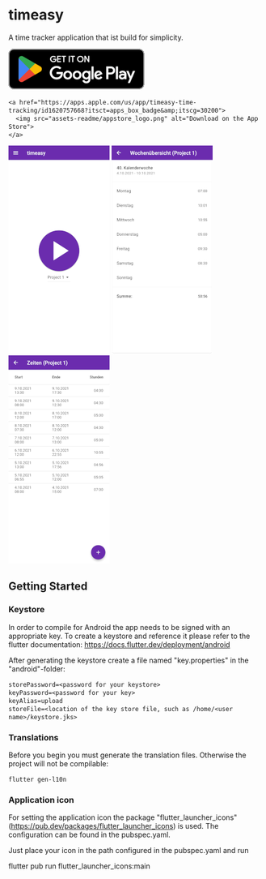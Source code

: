# timeasy

A time tracker application that ist build for simplicity.

<p>
    <a href="https://play.google.com/store/apps/details?id=com.hilwerssoftware.timeasy">
        <img alt="Get it on Google Play" src="assets-readme/google_play_logo.png" />
    </a>

    <a href="https://apps.apple.com/us/app/timeasy-time-tracking/id1620757668?itsct=apps_box_badge&amp;itscg=30200">
      <img src="assets-readme/appstore_logo.png" alt="Download on the App Store">
    </a>
</p>

![](assets-readme/screenshot_01.png)
![](assets-readme/screenshot_02.png)
![](assets-readme/screenshot_03.png)

## Getting Started

### Keystore

In order to compile for Android the app needs to be signed with an appropriate key. To create a keystore and reference it please refer to the flutter documentation: https://docs.flutter.dev/deployment/android

After generating the keystore create a file named "key.properties" in the "android"-folder:

    storePassword=<password for your keystore>
    keyPassword=<password for your key>
    keyAlias=upload
    storeFile=<location of the key store file, such as /home/<user name>/keystore.jks>

### Translations

Before you begin you must generate the translation files. Otherwise the project will not be compilable:

    flutter gen-l10n

### Application icon

For setting the application icon the package "flutter_launcher_icons"
(https://pub.dev/packages/flutter_launcher_icons) is used. The configuration can be found in the
pubspec.yaml.

Just place your icon in the path configured in the pubspec.yaml and run

flutter pub run flutter_launcher_icons:main

